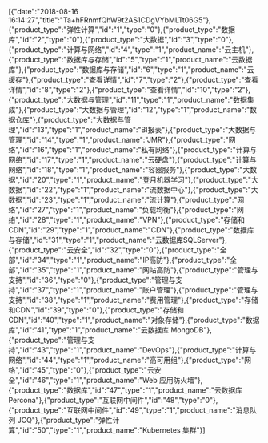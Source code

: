 [{"date":"2018-08-16 16:14:27","title":"Ta+hFRnmfQhW9t2AS1CDgVYbMLTt06G5"},{"product_type":"弹性计算","id":"1","type":"0"},{"product_type":"数据库","id":"2","type":"0"},{"product_type":"大数据","id":"3","type":"0"},{"product_type":"计算与网络","id":"4","type":"1","product_name":"云主机"},{"product_type":"数据库与存储","id":"5","type":"1","product_name":"云数据库"},{"product_type":"数据库与存储","id":"6","type":"1","product_name":"云缓存"},{"product_type":"查看详情","id":"7","type":"2"},{"product_type":"查看详情","id":"8","type":"2"},{"product_type":"查看详情","id":"10","type":"2"},{"product_type":"大数据与管理","id":"11","type":"1","product_name":"数据集成"},{"product_type":"大数据与管理","id":"12","type":"1","product_name":"数据仓库"},{"product_type":"大数据与管理","id":"13","type":"1","product_name":"BI报表"},{"product_type":"大数据与管理","id":"14","type":"1","product_name":"JMR"},{"product_type":"网络","id":"16","type":"1","product_name":"私有网络"},{"product_type":"计算与网络","id":"17","type":"1","product_name":"云硬盘"},{"product_type":"计算与网络","id":"18","type":"1","product_name":"容器服务"},{"product_type":"大数据","id":"20","type":"1","product_name":"登月机器学习"},{"product_type":"大数据","id":"22","type":"1","product_name":"流数据中心"},{"product_type":"大数据","id":"23","type":"1","product_name":"流计算"},{"product_type":"网络","id":"27","type":"1","product_name":"负载均衡"},{"product_type":"网络","id":"28","type":"1","product_name":"VPN"},{"product_type":"存储和CDN","id":"29","type":"1","product_name":"CDN"},{"product_type":"数据库与存储","id":"31","type":"1","product_name":"云数据库SQLServer"},{"product_type":"云安全","id":"32","type":"0"},{"product_type":"全部","id":"34","type":"1","product_name":"IP高防"},{"product_type":"全部","id":"35","type":"1","product_name":"网站高防"},{"product_type":"管理与支持","id":"36","type":"0"},{"product_type":"管理与支持","id":"37","type":"1","product_name":"账户管理"},{"product_type":"管理与支持","id":"38","type":"1","product_name":"费用管理"},{"product_type":"存储和CDN","id":"39","type":"0"},{"product_type":"存储和CDN","id":"40","type":"1","product_name":"对象存储"},{"product_type":"数据库","id":"41","type":"1","product_name":"云数据库 MongoDB"},{"product_type":"管理与支持","id":"43","type":"1","product_name":"DevOps"},{"product_type":"计算与网络","id":"44","type":"1","product_name":"高可用组"},{"product_type":"网络","id":"45","type":"0"},{"product_type":"云安全","id":"46","type":"1","product_name":"Web 应用防火墙"},{"product_type":"数据库","id":"47","type":"1","product_name":"云数据库 Percona"},{"product_type":"互联网中间件","id":"48","type":"0"},{"product_type":"互联网中间件","id":"49","type":"1","product_name":"消息队列 JCQ"},{"product_type":"弹性计算","id":"50","type":"1","product_name":"Kubernetes 集群"}]